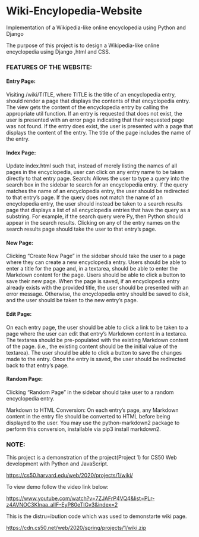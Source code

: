 # Wiki-Encylopedia-Website
Implementation of a Wikipedia-like online encyclopedia using Python and Django

The purpose of this project is to design a Wikipedia-like online encyclopedia using Django ,html and CSS.

### FEATURES OF THE WEBSITE: 

#### Entry Page: 
Visiting /wiki/TITLE, where TITLE is the title of an encyclopedia entry, should render a page that displays the contents of that encyclopedia entry.
The view gets the content of the encyclopedia entry by calling the appropriate util function.
If an entry is requested that does not exist, the user is presented with an error page indicating that their requested page was not found.
If the entry does exist, the user is presented with a page that displays the content of the entry. The title of the page includes the name of the entry.

#### Index Page:
Update index.html such that, instead of merely listing the names of all pages in the encyclopedia, user can click on any entry name to be taken directly to that entry page.
Search: Allows the user to type a query into the search box in the sidebar to search for an encyclopedia entry.
If the query matches the name of an encyclopedia entry, the user should be redirected to that entry’s page.
If the query does not match the name of an encyclopedia entry, the user should instead be taken to a search results page that displays a list of all encyclopedia entries that have the query as a substring. For example, if the search query were Py, then Python should appear in the search results.
Clicking on any of the entry names on the search results page should take the user to that entry’s page.

#### New Page:
Clicking “Create New Page” in the sidebar should take the user to a page where they can create a new encyclopedia entry.
Users should be able to enter a title for the page and, in a textarea, should be able to enter the Markdown content for the page.
Users should be able to click a button to save their new page.
When the page is saved, if an encyclopedia entry already exists with the provided title, the user should be presented with an error message.
Otherwise, the encyclopedia entry should be saved to disk, and the user should be taken to the new entry’s page.

#### Edit Page: 
On each entry page, the user should be able to click a link to be taken to a page where the user can edit that entry’s Markdown content in a textarea.
The textarea should be pre-populated with the existing Markdown content of the page. (i.e., the existing content should be the initial value of the textarea).
The user should be able to click a button to save the changes made to the entry.
Once the entry is saved, the user should be redirected back to that entry’s page.

#### Random Page: 
Clicking “Random Page” in the sidebar should take user to a random encyclopedia entry.

Markdown to HTML Conversion: On each entry’s page, any Markdown content in the entry file should be converted to HTML before being displayed to the user. You may use the python-markdown2 package to perform this conversion, installable via pip3 install markdown2.

### NOTE:
This project is a demonstration of the project(Project 1) for CS50 Web development with Python and JavaScript.

https://cs50.harvard.edu/web/2020/projects/1/wiki/

To view  demo follow the video link below:

https://www.youtube.com/watch?v=7ZJAFrP4VQ4&list=PLr-z4AVNOC3KInaa_alIF-EyP80eTIGv3&index=2

This is the distru=ibution code which was used to demonstarte wiki page.

https://cdn.cs50.net/web/2020/spring/projects/1/wiki.zip 
